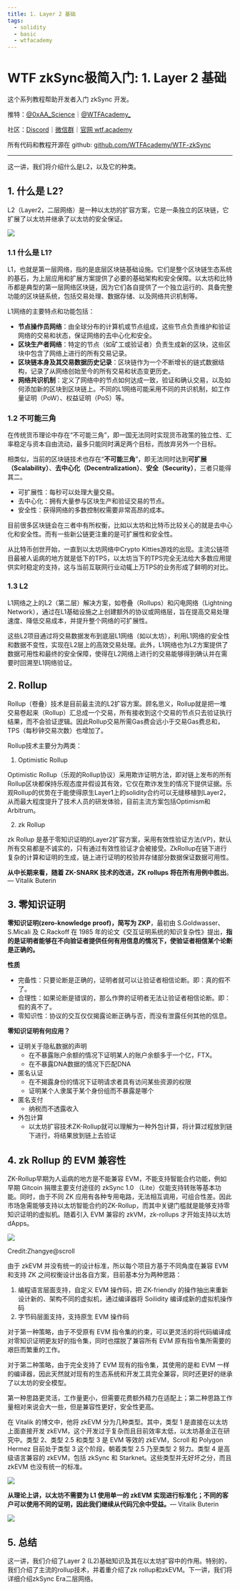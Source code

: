 ```yaml
---
title: 1. Layer 2 基础
tags:
  - solidity
  - basic
  - wtfacademy
---
```


# WTF zkSync极简入门: 1. Layer 2 基础

这个系列教程帮助开发者入门 zkSync 开发。

推特：[@0xAA_Science](https://twitter.com/0xAA_Science)｜[@WTFAcademy_](https://twitter.com/WTFAcademy_)

社区：[Discord](https://discord.gg/5akcruXrsk)｜[微信群](https://docs.google.com/forms/d/e/1FAIpQLSe4KGT8Sh6sJ7hedQRuIYirOoZK_85miz3dw7vA1-YjodgJ-A/viewform?usp=sf_link)｜[官网 wtf.academy](https://wtf.academy)

所有代码和教程开源在 github: [github.com/WTFAcademy/WTF-zkSync](https://github.com/WTFAcademy/WTF-zkSync)

---

这一讲，我们将介绍什么是L2，以及它的种类。

## 1. 什么是 L2?

L2（Layer2，二层网络）是一种以太坊的扩容方案，它是一条独立的区块链，它扩展了以太坊并继承了以太坊的安全保证。

![](./img/1-1.png)

### 1.1 什么是 L1?

L1，也就是第一层网络，指的是底层区块链基础设施。它们是整个区块链生态系统的基石，为上层应用和扩展方案提供了必要的基础架构和安全保障。以太坊和比特币都是典型的第一层网络区块链，因为它们各自提供了一个独立运行的、具备完整功能的区块链系统，包括交易处理、数据存储、以及网络共识机制等。

L1网络的主要特点和功能包括：

- **节点操作员网络**：由全球分布的计算机或节点组成，这些节点负责维护和验证网络的交易和状态，保证网络的去中心化和安全。
- **区块生产者网络**：特定的节点（如矿工或验证者）负责生成新的区块，这些区块中包含了网络上进行的所有交易记录。
- **区块链本身及其交易数据历史记录**：区块链作为一个不断增长的链式数据结构，记录了从网络创始至今的所有交易和状态变更历史。
- **网络共识机制**：定义了网络中的节点如何达成一致，验证和确认交易，以及如何添加新的区块到区块链上。不同的L1网络可能采用不同的共识机制，如工作量证明（PoW）、权益证明（PoS）等。


### 1.2 不可能三角

在传统货币理论中存在“不可能三角”，即一国无法同时实现货币政策的独立性、汇率稳定与资本自由流动，最多只能同时满足两个目标，而放弃另外一个目标。

相类似，当前的区块链技术也存在“**不可能三角**”，即无法同时达到**可扩展（Scalability）**、**去中心化（Decentralization）**、**安全（Security）**，三者只能得其二。

- 可扩展性：每秒可以处理大量交易。
- 去中心化：拥有大量参与区块生产和验证交易的节点。
- 安全性：获得网络的多数控制权需要非常高昂的成本。

目前很多区块链会在三者中有所权衡，比如以太坊和比特币比较关心的就是去中心化和安全性。而有一些新公链更注重的是可扩展性和安全性。

从比特币创世开始，一直到以太坊网络中Crypto Kitties游戏的出现。主流公链项目最被人诟病的地方就是低下的TPS，以太坊当下的TPS完全无法给大多数应用提供实时稳定的支持，这与当前互联网行业动辄上万TPS的业务形成了鲜明的对比。

### 1.3 L2

L1网络之上的L2（第二层）解决方案，如卷叠（Rollups）和闪电网络（Lightning Network），通过在L1基础设施之上创建额外的协议或网络层，旨在提高交易处理速度、降低交易成本，并提升整个网络的可扩展性。

这些L2项目通过将交易数据发布到底层L1网络（如以太坊），利用L1网络的安全性和数据不变性，实现在L2层上的高效交易处理。此外，L1网络也为L2方案提供了数据可用性和最终的安全保障，使得在L2网络上进行的交易能够得到确认并在需要时回溯至L1网络验证。


## 2. Rollup

Rollup（卷叠）技术是目前最主流的L2扩容方案。顾名思义，Rollup就是把一堆交易卷起来（Rollup）汇总成一个交易，所有接收到这个交易的节点只去验证执行结果，而不会验证逻辑。因此Rollup交易所需Gas费会远小于交易Gas费总和，TPS（每秒钟交易次数）也增加了。

Rollup技术主要分为两类：

1.  Optimistic Rollup

Optimistic Rollup（乐观的Rollup协议）采用欺诈证明方法，即对链上发布的所有Rollup区块都保持乐观态度并假设其有效，它仅在欺诈发生的情况下提供证据。乐观Rollup的优势在于能使得原生Layer1上的solidity合约可以无缝移植到Layer2，从而最大程度提升了技术人员的研发体验，目前主流方案包括Optimism和Arbitrum。

2.  zk Rollup

zk Rollup 是基于零知识证明的Layer2扩容方案，采用有效性验证方法(VP)，默认所有交易都是不诚实的，只有通过有效性验证才会被接受。ZkRollup在链下进行复杂的计算和证明的生成，链上进行证明的校验并存储部分数据保证数据可用性。


**从中长期来看，随着 ZK-SNARK 技术的改进，ZK rollups 将在所有用例中胜出**。— Vitalik Buterin

## 3. 零知识证明

**零知识证明(zero-knowledge proof)，简写为 ZKP**，最初由 S.Goldwasser、S.Micali 及 C.Rackoff 在 1985 年的论文《交互证明系统的知识复杂性》提出，**指的是证明者能够在不向验证者提供任何有用信息的情况下，使验证者相信某个论断是正确的。**

**性质**

- 完备性：只要论断是正确的，证明者就可以让验证者相信论断。即：真的假不了。
- 合理性：如果论断是错误的，那么作弊的证明者无法让验证者相信论断。即：假的真不了。
- 零知识性：协议的交互仅仅揭露论断正确与否，而没有泄露任何其他的信息。

**零知识证明有何应用？**

- 证明关于隐私数据的声明
  - 在不暴露账户余额的情况下证明某人的账户余额多于一个亿，FTX。
  - 在不暴露DNA数据的情况下匹配DNA
- 匿名认证
  - 在不揭露身份的情况下证明请求者具有访问某些资源的权限
  - 证明某个人隶属于某个身份组而不暴露是哪个
- 匿名支付
  - 纳税而不透露收入
- 外包计算
  - 以太坊扩容技术ZK-Rollup就可以理解为一种外包计算，将计算过程放到链下进行，将结果放到链上去验证

## 4. zk Rollup 的 EVM 兼容性

ZK-Rollup早期为人诟病的地方是不能兼容 EVM，不能支持智能合约功能，例如早期 Gitcoin 捐赠主要支付途径的 zkSync 1.0 （Lite）仅能支持转账等基本功能。同时，由于不同 ZK 应用有各种专用电路，无法相互调用，可组合性差。因此市场急需能够支持以太坊智能合约的ZK-Rollup，而其中关键门槛就是能够支持零知识证明的虚拟机。随着引入 EVM 兼容的 zkVM，zk-rollups 才开始支持以太坊 dApps。

![](./img/1-2.png)

 Credit:Zhangye@scroll

由于 zkEVM 并没有统一的设计标准，所以每个项目方基于不同角度在兼容 EVM 和支持 ZK 之间权衡设计出各自方案，目前基本分为两种思路：

1. 编程语言层面支持，自定义 EVM 操作码，把 ZK-friendly 的操作抽出来重新设计新的、架构不同的虚拟机，通过编译器将 Soilidity 编译成新的虚拟机操作码
2. 字节码层面支持，支持原生 EVM 操作码

对于第一种策略，由于不受原有 EVM 指令集的约束，可以更灵活的将代码编译成对零知识证明更友好的指令集，同时也摆脱了兼容所有 EVM 原有指令集所需要的艰巨而繁重的工作。

对于第二种策略，由于完全支持了 EVM 现有的指令集，其使用的是和 EVM 一样的编译器，因此天然就对现有的生态系统和开发工具完全兼容，同时还更好的继承了以太坊的安全模型。

第一种思路更灵活，工作量更小，但需要花费额外精力在适配上；第二种思路工作量相对来说会大一些，但是兼容性更好，安全性更高。

在 Vitalik 的博文中，他将 zkEVM 分为几种类型。其中，类型 1 是直接在以太坊上面直接开发 zkEVM，这个开发过于复杂而且目前效率太低，以太坊基金正在研究中。类型 2、类型 2.5 和类型 3 是 EVM 等效的 zkEVM，Scroll 和 Polygon Hermez 目前处于类型 3 这个阶段，朝着类型 2.5 乃至类型 2 努力。类型 4 是高级语言兼容的 zkEVM，包括 zkSync 和 Starknet。这些类型并无好坏之分，而且 zkEVM 也没有统一的标准。

![](./img/1-3.png)

**从理论上讲，以太坊不需要为 L1 使用单一的 zkEVM 实现进行标准化；不同的客户可以使用不同的证明，因此我们继续从代码冗余中受益。**— Vitalik Buterin

![](./img/1-4.png)

## 5. 总结

这一讲，我们介绍了Layer 2 (L2)基础知识及其在以太坊扩容中的作用。特别的，我们介绍了主流的rollup技术，并着重介绍了zk rollup和zkEVM。下一讲，我们将详细介绍zkSync Era二层网络。
